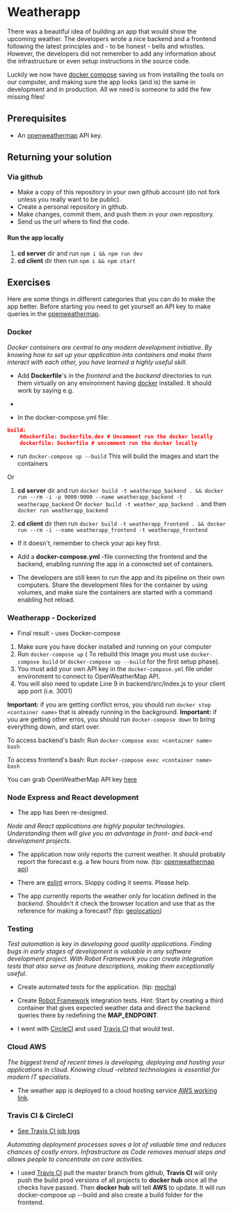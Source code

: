# Weatherapp

There was a beautiful idea of building an app that would show the upcoming weather. The developers wrote a nice backend and a frontend following the latest principles and - to be honest - bells and whistles. However, the developers did not remember to add any information about the infrastructure or even setup instructions in the source code.

Luckily we now have [docker compose](https://docs.docker.com/compose/) saving us from installing the tools on our computer, and making sure the app looks (and is) the same in development and in production. All we need is someone to add the few missing files!

## Prerequisites

* An [openweathermap](http://openweathermap.org/) API key.

## Returning your solution

### Via github

* Make a copy of this repository in your own github account (do not fork unless you really want to be public).
* Create a personal repository in github.
* Make changes, commit them, and push them in your own repository.
* Send us the url where to find the code.

#### Run the app locally

1. **cd server** dir and run `npm i && npm run dev`
2. **cd client** dir then run `npm i && npm start`

## Exercises

Here are some things in different categories that you can do to make the app better. Before starting you need to get yourself an API key to make queries in the [openweathermap](http://openweathermap.org/).

### Docker

*Docker containers are central to any modern development initiative. By knowing how to set up your application into containers and make them interact with each other, you have learned a highly useful skill.*

* Add **Dockerfile**'s in the *frontend* and the *backend* directories to run them virtually on any environment having [docker](https://www.docker.com/) installed. It should work by saying e.g.
+
* In the docker-compose.yml file:

```json
build:
    #dockerfile: Dockerfile.dev # Uncomment run the docker locally
    dockerfile: Dockerfile # uncomment run the docker locally
```

* run `docker-compose up --build` This will build the images and start the containers

Or

1. **cd server** dir and run `docker build -t weatherapp_backend . && docker run --rm -i -p 9000:9000 --name weatherapp_backend -t weatherapp_backend` Or `docker build -t weather_app_backend .` and then `docker run weatherapp_backend`

2. **cd client** dir then run `docker build -t weatherapp_frontend . && docker run --rm -i --name weatherapp_frontend -t weatherapp_frontend`

* If it doesn't, remember to check your api key first.

* Add a **docker-compose.yml** -file connecting the frontend and the backend, enabling running the app in a connected set of containers.

* The developers are still keen to run the app and its pipeline on their own computers. Share the development files for the container by using volumes, and make sure the containers are started with a command enabling hot reload.

### Weatherapp - Dockerized
* Final result - uses Docker-compose

1. Make sure you have docker installed and running on your computer
2. Run `docker-compose up` ( To rebuild this image you must use `docker-compose build` or `docker-compose up --build` for the first setup phase).
3. You must add your own API key in the `docker-compose.yml` file under environment to connect to OpenWeatherMap API.
4. You will also need to update Line 9 in backend/src/index.js to your client app port (i.e. 3001)

**Important:** if you are getting conflict erros, you should run `docker stop <container name>` that is already running in the background.
**Important:** if you are getting other erros, you should run `docker-compose down` to bring everything down, and start over.

To access backend's bash:
Run `docker-compose exec <container name> bash`

To access frontend's bash:
Run `docker-compose exec <container name> bash`

You can grab OpenWeatherMap API key [here](http://openweathermap.org/)

### Node Express and React development 

* The app has been re-designed.

*Node and React applications are highly popular technologies. Understanding them will give you an advantage in front- and back-end development projects.*

* The application now only reports the current weather. It should probably report the forecast e.g. a few hours from now. (tip: [openweathermap api](https://openweathermap.org/forecast5))

* There are [eslint](http://eslint.org/) errors. Sloppy coding it seems. Please help.

* The app currently reports the weather only for location defined in the *backend*. Shouldn't it check the browser location and use that as the reference for making a forecast? (tip: [geolocation](https://developer.mozilla.org/en-US/docs/Web/API/Geolocation/Using_geolocation))

### Testing

*Test automation is key in developing good quality applications. Finding bugs in early stages of development is valuable in any software development project. With Robot Framework you can create integration tests that also serve as feature descriptions, making them exceptionally useful.*

* Create automated tests for the application. (tip: [mocha](https://mochajs.org/))

* Create [Robot Framework](http://robotframework.org/) integration tests. Hint: Start by creating a third container that gives expected weather data and direct the backend queries there by redefining the **MAP_ENDPOINT**.

* I went with [CircleCI](https://circleci.com) and used [Travis CI](https://travis-ci.org) that would test.

### Cloud AWS

*The biggest trend of recent times is developing, deploying and hosting your applications in cloud. Knowing cloud -related technologies is essential for modern IT specialists.*

* The weather app is deployed to a cloud hosting service [AWS working link](http://weatherapp-env.h8cxvgifqe.us-east-2.elasticbeanstalk.com).

### Travis CI & CircleCI

* [See Travis CI job logs](https://travis-ci.org/Rodcode47/weather_app)

*Automating deployment processes saves a lot of valuable time and reduces chances of costly errors. Infrastructure as Code removes manual steps and allows people to concentrate on core activities.*

* I used [Travis CI](https://travis-ci.org) pull the master branch from github, **Travis CI** will only push the build prod versions of all projects to **docker hub** once all the checks have passed. Then **docker hub** will tell **AWS** to update. It will run docker-compose up --build and also create a build folder for the frontend.